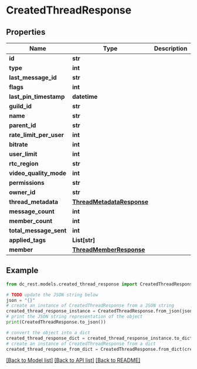 # CreatedThreadResponse


## Properties

Name | Type | Description | Notes
------------ | ------------- | ------------- | -------------
**id** | **str** |  | 
**type** | **int** |  | 
**last_message_id** | **str** |  | [optional] 
**flags** | **int** |  | 
**last_pin_timestamp** | **datetime** |  | [optional] 
**guild_id** | **str** |  | 
**name** | **str** |  | 
**parent_id** | **str** |  | [optional] 
**rate_limit_per_user** | **int** |  | [optional] 
**bitrate** | **int** |  | [optional] 
**user_limit** | **int** |  | [optional] 
**rtc_region** | **str** |  | [optional] 
**video_quality_mode** | **int** |  | [optional] 
**permissions** | **str** |  | [optional] 
**owner_id** | **str** |  | 
**thread_metadata** | [**ThreadMetadataResponse**](ThreadMetadataResponse.md) |  | [optional] 
**message_count** | **int** |  | 
**member_count** | **int** |  | 
**total_message_sent** | **int** |  | 
**applied_tags** | **List[str]** |  | [optional] 
**member** | [**ThreadMemberResponse**](ThreadMemberResponse.md) |  | [optional] 

## Example

```python
from dc_rest.models.created_thread_response import CreatedThreadResponse

# TODO update the JSON string below
json = "{}"
# create an instance of CreatedThreadResponse from a JSON string
created_thread_response_instance = CreatedThreadResponse.from_json(json)
# print the JSON string representation of the object
print(CreatedThreadResponse.to_json())

# convert the object into a dict
created_thread_response_dict = created_thread_response_instance.to_dict()
# create an instance of CreatedThreadResponse from a dict
created_thread_response_from_dict = CreatedThreadResponse.from_dict(created_thread_response_dict)
```
[[Back to Model list]](../README.md#documentation-for-models) [[Back to API list]](../README.md#documentation-for-api-endpoints) [[Back to README]](../README.md)


